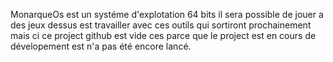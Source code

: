 MonarqueOs est un systéme d'explotation 64 bits il sera possible de jouer a des jeux dessus est travailler avec ces outils qui sortiront prochainement mais ci ce project github est vide ces parce que le project est en cours de dévelopement est n'a pas été encore lancé.
